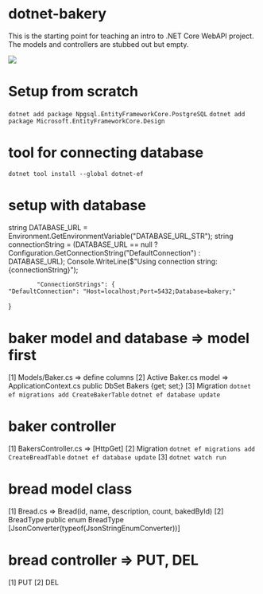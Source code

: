 # dotnet-bakery

This is the starting point for teaching an intro to .NET Core WebAPI project. The models and controllers are stubbed out but empty.

![](https://cdn-blog.adafruit.com/uploads/2010/11/gingerbread03.jpg)

# Setup from scratch

`dotnet add package Npgsql.EntityFrameworkCore.PostgreSQL`
`dotnet add package Microsoft.EntityFrameworkCore.Design`

# tool for connecting database

`dotnet tool install --global dotnet-ef`

# setup with database

string DATABASE_URL = Environment.GetEnvironmentVariable("DATABASE_URL_STR");
string connectionString = (DATABASE_URL == null ? Configuration.GetConnectionString("DefaultConnection") : DATABASE_URL);
Console.WriteLine($"Using connection string: {connectionString}");

            "ConnectionStrings": {
    "DefaultConnection": "Host=localhost;Port=5432;Database=bakery;"

}

# baker model and database => model first

[1] Models/Baker.cs => define columns
[2] Active Baker.cs model => ApplicationContext.cs
public DbSet<Baker> Bakers {get; set;}
[3] Migration
`dotnet ef migrations add CreateBakerTable`
`dotnet ef database update`

# baker controller

[1] BakersController.cs => [HttpGet]
[2] Migration
`dotnet ef migrations add CreateBreadTable`
`dotnet ef database update`
[3] `dotnet watch run`

# bread model class

[1] Bread.cs => Bread(id, name, description, count, bakedById)
[2] BreadType
public enum BreadType
[JsonConverter(typeof(JsonStringEnumConverter))]

# bread controller => PUT, DEL

[1] PUT
[2] DEL
